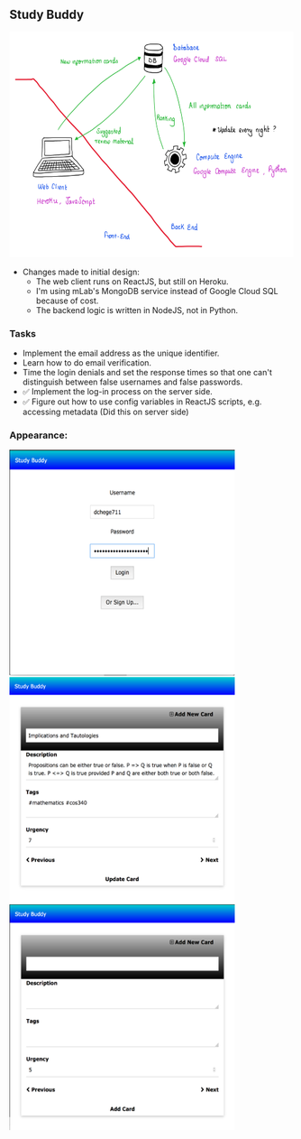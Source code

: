 ## Study Buddy

<img src="https://github.com/dchege711/study_buddy/blob/master/images/version_1.png" width="700px" height="400px">

* Changes made to initial design:
    * The web client runs on ReactJS, but still on Heroku.
    * I'm using mLab's MongoDB service instead of Google Cloud SQL because of cost.
    * The backend logic is written in NodeJS, not in Python.

### Tasks 
* Implement the email address as the unique identifier.
* Learn how to do email verification.
* Time the login denials and set the response times so that one can't distinguish between false usernames and false passwords.
* :white_check_mark: Implement the log-in process on the server side.
* :white_check_mark: Figure out how to use config variables in ReactJS scripts, e.g. accessing metadata (Did this on server side)

### Appearance:

<img src="https://github.com/dchege711/study_buddy/blob/master/images/login_page.png" width="400" height="400">

<img src="https://github.com/dchege711/study_buddy/blob/master/images/sample_card.png" width="400" height="400">

<img src="https://github.com/dchege711/study_buddy/blob/master/images/adding_new_card.png" width="400" height="400">
